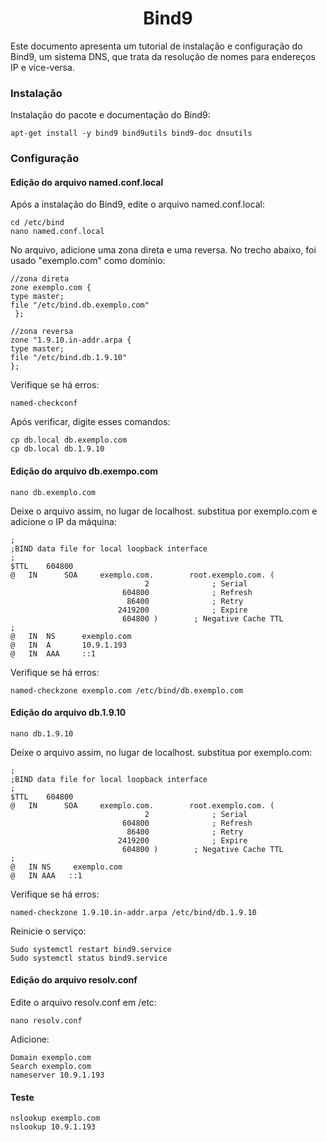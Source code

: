 <h1 align="center">Bind9</h1>
<p>Este documento apresenta um tutorial de instalação e configuração do Bind9, um sistema DNS, que trata da resolução de nomes para endereços IP e vice-versa.<p>


<h3>Instalação</h3>
Instalação do pacote e documentação do Bind9:

```apt-get install -y bind9 bind9utils bind9-doc dnsutils```

<h3>Configuração</h3>

<h4>Edição do arquivo named.conf.local</h4>

Após a instalação do Bind9, edite o arquivo named.conf.local:<br>
```
cd /etc/bind
nano named.conf.local
```


No arquivo, adicione uma zona direta e uma reversa. No trecho abaixo, foi usado "exemplo.com" como domínio:

```
//zona direta
zone exemplo.com { 
type master; 
file "/etc/bind.db.exemplo.com"
 };
 
//zona reversa
zone "1.9.10.in-addr.arpa { 
type master; 
file "/etc/bind.db.1.9.10" 
};
 ```
Verifique se há erros:

```named-checkconf```

Após verificar, digite esses comandos:<br>
```
cp db.local db.exemplo.com
cp db.local db.1.9.10
```
 
<h4>Edição do arquivo db.exempo.com</h4>

`nano db.exemplo.com`


Deixe o arquivo assim, no lugar de localhost. substitua por exemplo.com e adicione o IP da máquina:

```
;
;BIND data file for local loopback interface
;
$TTL	604800
@  	IN  	SOA  	exemplo.com.  		root.exemplo.com. (
                              2		         ; Serial
                         604800		         ; Refresh
                          86400		         ; Retry
                        2419200		         ; Expire
                         604800 )		 ; Negative Cache TTL
;
@	IN  NS 	    exemplo.com
@	IN  A       10.9.1.193
@	IN  AAA     ::1
```

Verifique se há erros:

```named-checkzone exemplo.com /etc/bind/db.exemplo.com```

<h4>Edição do arquivo db.1.9.10</h4>

`nano db.1.9.10`

Deixe o arquivo assim, no lugar de localhost. substitua por exemplo.com:

```
;
;BIND data file for local loopback interface
;
$TTL	604800
@  	IN  	SOA  	exemplo.com.  		root.exemplo.com. (
                              2		         ; Serial
                         604800		         ; Refresh
                          86400		         ; Retry
                        2419200		         ; Expire
                         604800 )		 ; Negative Cache TTL
;
@	IN NS	  exemplo.com
@	IN AAA	 ::1
```
Verifique se há erros:

```named-checkzone 1.9.10.in-addr.arpa /etc/bind/db.1.9.10```

Reinicie o serviço:

```
Sudo systemctl restart bind9.service
Sudo systemctl status bind9.service
```
<h4>Edição do arquivo resolv.conf</h4>

Edite o arquivo resolv.conf em /etc:

```nano resolv.conf```

Adicione:

```
Domain exemplo.com
Search exemplo.com
nameserver 10.9.1.193
```
 
<h4>Teste</h4>

```
nslookup exemplo.com
nslookup 10.9.1.193
```

